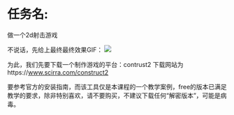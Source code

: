 

# **任务名:**
做一个2d射击游戏

不说话，先给上最终最终效果GIF：
![](https://github.com/t-a-arnold/swi-homework/blob/gh-pages/images/gif1.gif?raw=true)


为此，我们先要下载一个制作游戏的平台：contrust2
下载网站为https://www.scirra.com/construct2

要参考官方的安装指南，而该工具仅是本课程的一个教学案例，free的版本已满足教学的要求，除非特别喜欢，请不要购买，不建议下载任何“解密版本”，可能是病毒。

